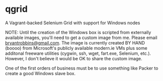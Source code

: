 qgrid
=====

A Vagrant-backed Selenium Grid with support for Windows nodes

NOTE: Until the creation of the Windows box is scripted from externally available images, you'll need to get a custom image from me. Please email bryantrobbins@gmail.com. The image is currently created BY HAND (boooo) from Microsoft's publicly available modern.ie VMs plus some additonal freeware utilities (cygwin, ssh, wget, fart.exe, Selenium, etc.). However, I don't believe it would be OK to share the custom image.

One of the first orders of business must be to use something like Packer to create a good Windows slave box.
